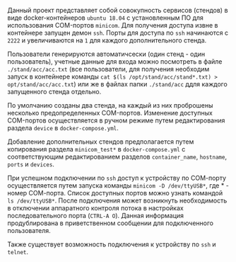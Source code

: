 Данный проект представляет собой совокупность сервисов (стендов) в виде docker-контейнеров `ubuntu 18.04` с установленным ПО для использования COM-портов `minicom`. Для получения доступа извне в контейнере запущен демон `ssh`. Порты для доступа по `ssh` начинаются с `2222` и увеличиваются на `1` для каждого дополнительного стенда.

Пользователи генерируются автоматичсески (один стенд - один пользователь), учетные данные для входа можно посмотреть в файле `./stand/acc/acc.txt` (все пользователи, для получения необходим запуск в контейнере команды `cat $(ls /opt/stand/acc/stand*.txt) > opt/stand/acc/acc.txt`) или же в файлах папки `./stand/acc` ддля каждого запущенного стенда отдельно.

По умолчанию созданы два стенда, на каждый из них проброшены несколько предопределенных COM-портов. Изменение доступных COM-портов осуществляется в ручном режиме путем редактирования раздела `device` в `docker-compose.yml`.

Добавление дополнительных стендов предполагается путем копирования раздела `minicom_test*` в `docker-compose.yml` с соответствующим редактированием разделов `container_name`, `hostname`, `ports` и `devices`.

При успешном подключении по `ssh` доступ к устройству по СОМ-порту осуществляется путем запуска команды `minicom -D /dev/ttyUSB*`, где * - номер СОМ-порта. Список доступных портов можно узнать командой `ls /dev/ttyUSB*`. После подключения может возникнуть необходимость в отключении аппаратного контроля потока в настройках последовательного порта (`CTRL-A O`). Данная информация продублирована в приветственном сообщении для подключенного пользователя.

Также существует возможность подключения к устройству по `ssh` и `telnet`.